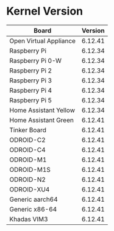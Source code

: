 
# Kernel Version

| Board | Version |
|-------|---------|
| Open Virtual Appliance | 6.12.41 |
| Raspberry Pi | 6.12.34 |
| Raspberry Pi 0-W | 6.12.34 |
| Raspberry Pi 2 | 6.12.34 |
| Raspberry Pi 3 | 6.12.34 |
| Raspberry Pi 4 | 6.12.34 |
| Raspberry Pi 5 | 6.12.34 |
| Home Assistant Yellow | 6.12.34 |
| Home Assistant Green | 6.12.41 |
| Tinker Board | 6.12.41 |
| ODROID-C2 | 6.12.41 |
| ODROID-C4 | 6.12.41 |
| ODROID-M1 | 6.12.41 |
| ODROID-M1S | 6.12.41 |
| ODROID-N2 | 6.12.41 |
| ODROID-XU4 | 6.12.41 |
| Generic aarch64 | 6.12.41 |
| Generic x86-64 | 6.12.41 |
| Khadas VIM3 | 6.12.41 |
